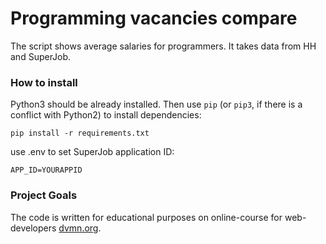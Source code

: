# Programming vacancies compare

The script shows average salaries for programmers. It takes data from HH and SuperJob.

### How to install

Python3 should be already installed. 
Then use `pip` (or `pip3`, if there is a conflict with Python2) to install dependencies:
```
pip install -r requirements.txt
```

use .env to set SuperJob application ID:
```
APP_ID=YOURAPPID
```


### Project Goals

The code is written for educational purposes on online-course for web-developers [dvmn.org](https://dvmn.org/).